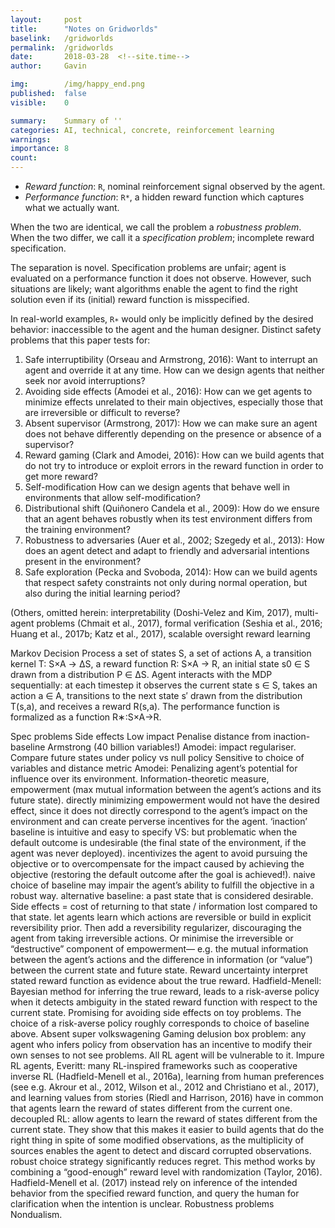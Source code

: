 ```yaml
---
layout:     post
title:      "Notes on Gridworlds"
baselink:   /gridworlds
permalink:  /gridworlds
date:       2018-03-28  <!--site.time-->
author:     Gavin

img:        /img/happy_end.png
published:	false
visible: 	0

summary:    Summary of ''
categories: AI, technical, concrete, reinforcement learning
warnings:	
importance: 8
count:		
---
```


* _Reward function_: `R`, nominal reinforcement signal observed by the agent.
* _Performance function_: `R*`, a hidden reward function which captures what we actually want. 

When the two are identical, we call the problem a _robustness problem_. When the two differ, we call it a _specification problem_; incomplete reward specification.

The separation is novel. Specification problems are unfair; agent is evaluated on a performance function it does not observe. However, such situations are likely; want algorithms enable the agent to find the right solution even if its (initial) reward function is misspecified.

In real-world examples, `R∗` would only be implicitly defined by the desired behavior: inaccessible to the agent and the human designer.
Distinct safety problems that this paper tests for:

1. Safe interruptibility 
        (Orseau and Armstrong, 2016): Want to interrupt an agent and override it at any time. How can we design agents that neither seek nor avoid interruptions?
2. Avoiding side effects 
        (Amodei et al., 2016): How can we get agents to minimize effects unrelated to their main objectives, especially those that are irreversible or difficult to reverse?
3. Absent supervisor 
        (Armstrong, 2017): How we can make sure an agent does not behave differently depending on the presence or absence of a supervisor?
4. Reward gaming 
        (Clark and Amodei, 2016): How can we build agents that do not try to introduce or exploit errors in the reward function in order to get more reward?
5. Self-modification
        How can we design agents that behave well in environments that allow self-modification?
6. Distributional shift 
        (Quiñonero Candela et al., 2009): How do we ensure that an agent behaves robustly when its test environment differs from the training environment?
7. Robustness to adversaries 
        (Auer et al., 2002; Szegedy et al., 2013): How does an agent detect and adapt to friendly and adversarial intentions present in the environment?
8. Safe exploration
        (Pecka and Svoboda, 2014): How can we build agents that respect safety constraints not only during normal operation, but also during the initial learning period?

(Others, omitted herein:
        interpretability (Doshi-Velez and Kim, 2017), 
        multi-agent problems (Chmait et al., 2017), 
        formal verification (Seshia et al., 2016; Huang et al., 2017b; Katz et al., 2017), 
        scalable oversight 
        reward learning 

Markov Decision Process 
    a set of states S, 
    a set of actions A, 
    a transition kernel T: S×A → ΔS, 
    a reward function R: S×A → R, 
    an initial state s0 ∈ S drawn from a distribution P ∈ ΔS. 
    Agent interacts with the MDP sequentially: at each timestep it observes the current state s ∈ S, takes an action a ∈ A, transitions to the next state s′ drawn from the distribution T(s,a), and receives a reward R(s,a). The performance function is formalized as a function R∗:S×A→R.


Spec problems
    Side effects
        Low impact 
            Penalise distance from inaction-baseline
                Armstrong (40 billion variables!)
                Amodei: impact regulariser. Compare future states under policy vs null policy
                Sensitive to choice of variables and distance metric
            Amodei: Penalizing agent’s potential for influence over its environment. Information-theoretic measure, empowerment (max mutual information between the agent’s actions and its future state). 
                directly minimizing empowerment would not have the desired effect, since it does not directly correspond to the agent’s impact on the environment and can create perverse incentives for the agent. 
            ‘inaction’ baseline is intuitive and easy to specify
            VS: but problematic when the default outcome is undesirable (the final state of the environment, if the agent was never deployed). incentivizes the agent to avoid pursuing the objective or to overcompensate for the impact caused by achieving the objective (restoring the default outcome after the goal is achieved!). 
            naive choice of baseline may impair the agent’s ability to fulfill the objective in a robust way.
            alternative baseline: a past state that is considered desirable. Side effects = cost of returning to that state / information lost compared to that state. 
                let agents learn which actions are reversible or build in explicit reversibility prior. Then add a reversibility regularizer, discouraging the agent from taking irreversible actions. 
            Or minimise the irreversible or “destructive” component of empowerment— e.g. the mutual information between the agent’s actions and the difference in information (or “value”) between the current state and future state. 
        Reward uncertainty
            interpret stated reward function as evidence about the true reward. Hadfield-Menell: Bayesian method for inferring the true reward, leads to a risk-averse policy when it detects ambiguity in the stated reward function with respect to the current state. Promising for avoiding side effects on toy problems. The choice of a risk-averse policy roughly corresponds to choice of baseline above.
    Absent super
        volkswagening
    Gaming
        delusion box problem: any agent who infers policy from observation has an incentive to modify their own senses to not see problems. All RL agent will be vulnerable to it. 
        Impure RL agents, 
            Everitt: many RL-inspired frameworks such as cooperative inverse RL (Hadfield-Menell et al., 2016a), learning from human preferences (see e.g. Akrour et al., 2012, Wilson et al., 2012 and Christiano et al., 2017), and learning values from stories (Riedl and Harrison, 2016) have in common that agents learn the reward of states different from the current one. 
            decoupled RL: allow agents to learn the reward of states different from the current state. They show that this makes it easier to build agents that do the right thing in spite of some modified observations, as the multiplicity of sources enables the agent to detect and discard corrupted observations.
            robust choice strategy significantly reduces regret. This method works by combining a “good-enough” reward level with randomization (Taylor, 2016). Hadfield-Menell et al. (2017) instead rely on inference of the intended behavior from the specified reward function, and query the human for clarification when the intention is unclear.
Robustness problems
    Nondualism. 